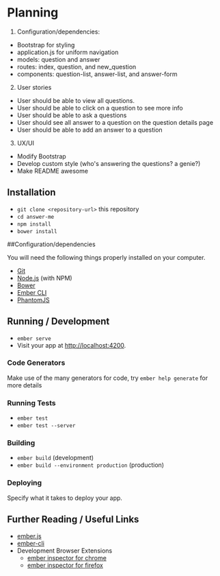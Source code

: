 # Planning

1. Configuration/dependencies:
  * Bootstrap for styling
  * application.js for uniform navigation
  * models: question and answer
  * routes: index, question, and new_question
  * components: question-list, answer-list, and answer-form

2. User stories
  * User should be able to view all questions.
  * User should be able to click on a question to see more info
  * User should be able to ask a questions
  * User should see all answer to a question on the question details page
  * User should be able to add an answer to a question

3. UX/UI
* Modify Bootstrap
* Develop custom style (who's answering the questions? a genie?)
* Make README awesome 


## Installation

* `git clone <repository-url>` this repository
* `cd answer-me`
* `npm install`
* `bower install`

##Configuration/dependencies

You will need the following things properly installed on your computer.

* [Git](https://git-scm.com/)
* [Node.js](https://nodejs.org/) (with NPM)
* [Bower](https://bower.io/)
* [Ember CLI](https://ember-cli.com/)
* [PhantomJS](http://phantomjs.org/)

## Running / Development

* `ember serve`
* Visit your app at [http://localhost:4200](http://localhost:4200).

### Code Generators

Make use of the many generators for code, try `ember help generate` for more details

### Running Tests

* `ember test`
* `ember test --server`

### Building

* `ember build` (development)
* `ember build --environment production` (production)

### Deploying

Specify what it takes to deploy your app.

## Further Reading / Useful Links

* [ember.js](http://emberjs.com/)
* [ember-cli](https://ember-cli.com/)
* Development Browser Extensions
  * [ember inspector for chrome](https://chrome.google.com/webstore/detail/ember-inspector/bmdblncegkenkacieihfhpjfppoconhi)
  * [ember inspector for firefox](https://addons.mozilla.org/en-US/firefox/addon/ember-inspector/)
